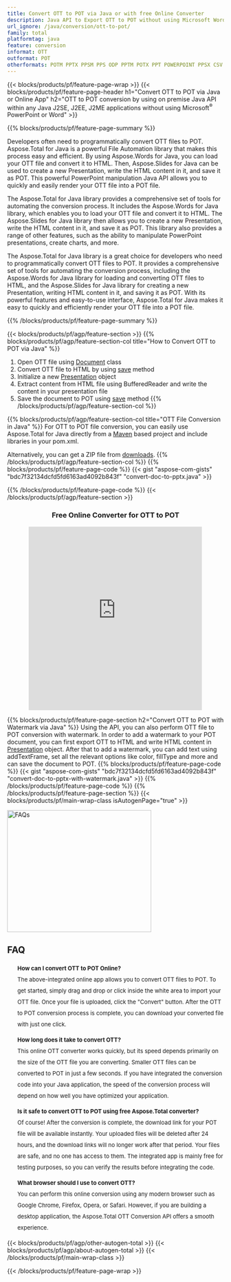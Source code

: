 ```yaml
---
title: Convert OTT to POT via Java or with free Online Converter
description: Java API to Export OTT to POT without using Microsoft Word or PowerPoint or online. Test free OTT to POT online converter quickly before integrating the code. 
url_ignore: /java/conversion/ott-to-pot/
family: total
platformtag: java
feature: conversion
informat: OTT
outformat: POT
otherformats: POTM PPTX PPSM PPS ODP PPTM POTX PPT POWERPOINT PPSX CSV DIF FODS ODS SXC TSV XLAM XLTM EXCEL XLS XLSB XLSM XLSX XLT XLTM XLTX
---
```

{{< blocks/products/pf/feature-page-wrap >}}
{{< blocks/products/pf/feature-page-header h1="Convert OTT to POT via Java or Online App" h2="OTT to POT conversion by using on premise Java API within any Java J2SE, J2EE, J2ME applications without using Microsoft<sup>&reg;</sup> PowerPoint or Word" >}}

{{% blocks/products/pf/feature-page-summary %}}


Developers often need to programmatically convert OTT files to POT. Aspose.Total for Java is a powerful File Automation library that makes this process easy and efficient. By using Aspose.Words for Java, you can load your OTT file and convert it to HTML. Then, Aspose.Slides for Java can be used to create a new Presentation, write the HTML content in it, and save it as POT. This powerful PowerPoint manipulation Java API allows you to quickly and easily render your OTT file into a POT file. 

The Aspose.Total for Java library provides a comprehensive set of tools for automating the conversion process. It includes the Aspose.Words for Java library, which enables you to load your OTT file and convert it to HTML. The Aspose.Slides for Java library then allows you to create a new Presentation, write the HTML content in it, and save it as POT. This library also provides a range of other features, such as the ability to manipulate PowerPoint presentations, create charts, and more. 

The Aspose.Total for Java library is a great choice for developers who need to programmatically convert OTT files to POT. It provides a comprehensive set of tools for automating the conversion process, including the Aspose.Words for Java library for loading and converting OTT files to HTML, and the Aspose.Slides for Java library for creating a new Presentation, writing HTML content in it, and saving it as POT. With its powerful features and easy-to-use interface, Aspose.Total for Java makes it easy to quickly and efficiently render your OTT file into a POT file.

{{% /blocks/products/pf/feature-page-summary  %}}

{{< blocks/products/pf/agp/feature-section >}}
{{% blocks/products/pf/agp/feature-section-col title="How to Convert OTT to POT via Java" %}}
1. Open OTT file using [Document](https://reference.aspose.com/words/java/com.aspose.words/Document) class
2. Convert OTT file to HTML by using [save](https://reference.aspose.com/words/java/com.aspose.words/Document#save(java.lang.String,com.aspose.words.SaveOptions)) method
3. Initialize a new [Presentation](https://reference.aspose.com/slides/java/com.aspose.slides/Presentation) object
5. Extract content from HTML file using BufferedReader and write the content in your presentation file
6. Save the document to POT using [save](https://reference.aspose.com/slides/java/com.aspose.slides/Presentation#save-java.io.OutputStream-int-) method
{{% /blocks/products/pf/agp/feature-section-col %}}

{{% blocks/products/pf/agp/feature-section-col title="OTT File Conversion in Java" %}}
For OTT to POT file conversion, you can easily use Aspose.Total for Java directly from a [Maven](https://releases.aspose.com/total/java/) based project and include libraries in your pom.xml.

Alternatively, you can get a ZIP file from [downloads](https://releases.aspose.com/total/java).
{{% /blocks/products/pf/agp/feature-section-col %}}
{{% blocks/products/pf/feature-page-code %}}
{{< gist "aspose-com-gists" "bdc7f32134dcfd5fd6163ad4092b843f" "convert-doc-to-pptx.java" >}}

{{% /blocks/products/pf/feature-page-code %}}
{{< /blocks/products/pf/agp/feature-section >}}

<div class="container-fluid agp-content bg-white aboutfile box-1 vh100 section nopbtm">
<div class=container>
<div class=row>
<div class="demobox tc col-md-12 padding-0" align="center">

<h3>Free Online Converter for OTT to POT</h3>

<iframe title="Free ott to pot Conversion Tool" style="border: none; height: 426px;" scrolling="no" src="https://total-conversion-app-65z5r2lp.qa.k8s.dynabic.com/?to=pot&from=ott" id="child-iframe" width="80%"></iframe>

</div></div>
</div></div>

{{% blocks/products/pf/feature-page-section  h2="Convert OTT to POT with Watermark via Java" %}}
Using the API, you can also perform OTT file to POT conversion with watermark. In order to add a watermark to your POT document, you can first export OTT to HTML and write HTML content in [Presentation](https://reference.aspose.com/slides/java/com.aspose.slides/Presentation) object. After that to add a watermark, you can add text using addTextFrame, set all the relevant options like color, fillType and more and can save the document to POT.
{{% blocks/products/pf/feature-page-code %}}
{{< gist "aspose-com-gists" "bdc7f32134dcfd5fd6163ad4092b843f" "convert-doc-to-pptx-with-watermark.java" >}}
{{% /blocks/products/pf/feature-page-code  %}}
{{% /blocks/products/pf/feature-page-section %}}
{{< blocks/products/pf/main-wrap-class isAutogenPage="true" >}}
<style>.howtolist li{margin-right: 0!important;line-height: 26px;position: relative;margin-bottom: 10px;font-size: 13px;list-style-type: none;}</style>
<div class="col-md-12 tl bg-gray-dark howtolist section">
  <a class="anchor" name="faqpage"></a>
  <div class="container tl dflex" itemscope="" itemtype="https://schema.org/FAQPage">
      <div class="col-md-4 howtosectiongfx">
          <img class="social-panel-hide-on-mobile" src="https://www.groupdocs.cloud/templates/brand/images/groupdocs/conversion/groupdocs_conversion-brand.png" alt="FAQs" width="335" height="283">
      </div>
      <div class="howtosection col-md-8">
          <div>
              <h2>FAQ</h2>
              <ul>
                  <li itemscope="" itemprop="mainEntity" itemtype="https://schema.org/Question">
                      <div>
                          <span itemprop="name"><b>How can I convert OTT to POT Online?</b></span>
                      </div>
                      <div itemscope="" itemprop="acceptedAnswer" itemtype="https://schema.org/Answer">
                          <span itemprop="text">The above-integrated online app allows you to convert OTT files to POT. To get started, simply drag and drop or click inside the white area to import your OTT file. Once your file is uploaded, click the "Convert" button. After the OTT to POT conversion process is complete, you can download your converted file with just one click.</span>
                      </div>
                  </li>
                  <li itemscope="" itemprop="mainEntity" itemtype="https://schema.org/Question">
                      <div>
                          <span itemprop="name"><b>How long does it take to convert OTT?</b></span>
                      </div>
                      <div itemscope="" itemprop="acceptedAnswer" itemtype="https://schema.org/Answer">
                          <span itemprop="text">This online OTT converter works quickly, but its speed depends primarily on the size of the OTT file you are converting. Smaller OTT files can be converted to POT in just a few seconds. If you have integrated the conversion code into your Java application, the speed of the conversion process will depend on how well you have optimized your application.</span>
                      </div>
                  </li>
                  <li itemscope="" itemprop="mainEntity" itemtype="https://schema.org/Question">
                      <div>
                          <span itemprop="name"><b>Is it safe to convert OTT to POT using free Aspose.Total converter?</b></span>
                      </div>
                      <div itemscope="" itemprop="acceptedAnswer" itemtype="https://schema.org/Answer">
                          <span itemprop="text">Of course! After the conversion is complete, the download link for your POT file will be available instantly. Your uploaded files will be deleted after 24 hours, and the download links will no longer work after that period. Your files are safe, and no one has access to them. The integrated app is mainly free for testing purposes, so you can verify the results before integrating the code.</span>
                      </div>
                  </li>                 
                  <li itemscope="" itemprop="mainEntity" itemtype="https://schema.org/Question">
                      <div>
                          <span itemprop="name"><b>What browser should I use to convert OTT?</b></span>
                      </div>
                      <div itemscope="" itemprop="acceptedAnswer" itemtype="https://schema.org/Answer">
                          <span itemprop="text">You can perform this online conversion using any modern browser such as Google Chrome, Firefox, Opera, or Safari. However, if you are building a desktop application, the Aspose.Total OTT Conversion API offers a smooth experience.</span>
                      </div>
                  </li>
              </ul>
          </div>
      </div>
  </div>
{{< blocks/products/pf/agp/other-autogen-total >}}
{{< blocks/products/pf/agp/about-autogen-total >}}
{{< /blocks/products/pf/main-wrap-class >}}

{{< /blocks/products/pf/feature-page-wrap >}}